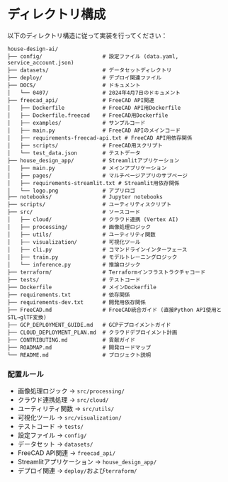 # ディレクトリ構成

以下のディレクトリ構造に従って実装を行ってください：

```
house-design-ai/
├── config/                   # 設定ファイル (data.yaml, service_account.json)
├── datasets/                 # データセットディレクトリ
├── deploy/                   # デプロイ関連ファイル
├── DOCS/                     # ドキュメント
│   └── 0407/                 # 2024年4月7日のドキュメント
├── freecad_api/              # FreeCAD API関連
│   ├── Dockerfile            # FreeCAD API用Dockerfile
│   ├── Dockerfile.freecad    # FreeCAD用Dockerfile
│   ├── examples/             # サンプルコード
│   ├── main.py               # FreeCAD APIのメインコード
│   ├── requirements-freecad-api.txt # FreeCAD API用依存関係
│   ├── scripts/              # FreeCAD用スクリプト
│   └── test_data.json        # テストデータ
├── house_design_app/         # Streamlitアプリケーション
│   ├── main.py               # メインアプリケーション
│   ├── pages/                # マルチページアプリのサブページ
│   ├── requirements-streamlit.txt # Streamlit用依存関係
│   └── logo.png              # アプリロゴ
├── notebooks/                # Jupyter notebooks
├── scripts/                  # ユーティリティスクリプト
├── src/                      # ソースコード
│   ├── cloud/                # クラウド連携 (Vertex AI)
│   ├── processing/           # 画像処理ロジック
│   ├── utils/                # ユーティリティ関数
│   ├── visualization/        # 可視化ツール
│   ├── cli.py                # コマンドラインインターフェース
│   ├── train.py              # モデルトレーニングロジック
│   └── inference.py          # 推論ロジック
├── terraform/                # Terraformインフラストラクチャコード
├── tests/                    # テストコード
├── Dockerfile                # メインDockerfile
├── requirements.txt          # 依存関係
├── requirements-dev.txt      # 開発用依存関係
├── FreeCAD.md                # FreeCAD統合ガイド (直接Python API使用とSTL→glTF変換)
├── GCP_DEPLOYMENT_GUIDE.md   # GCPデプロイメントガイド
├── CLOUD_DEPLOYMENT_PLAN.md  # クラウドデプロイメント計画
├── CONTRIBUTING.md           # 貢献ガイド
├── ROADMAP.md                # 開発ロードマップ
└── README.md                 # プロジェクト説明
```

### 配置ルール
- 画像処理ロジック → `src/processing/`
- クラウド連携処理 → `src/cloud/`
- ユーティリティ関数 → `src/utils/`
- 可視化ツール → `src/visualization/`
- テストコード → `tests/`
- 設定ファイル → `config/`
- データセット → `datasets/`
- FreeCAD API関連 → `freecad_api/`
- Streamlitアプリケーション → `house_design_app/`
- デプロイ関連 → `deploy/`および`terraform/`
